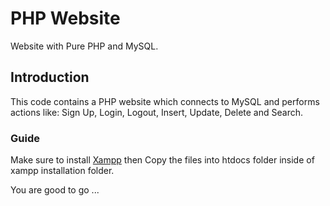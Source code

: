 # PHP Website
Website with Pure PHP and MySQL.

## Introduction
This code contains a PHP website which connects to MySQL and performs actions like:
Sign Up, Login, Logout, Insert, Update, Delete and Search.

### Guide
Make sure to install [Xampp](https://www.apachefriends.org/) then Copy the files into htdocs folder inside of xampp installation folder.

You are good to go ...
